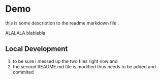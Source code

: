 # Demo

this is some description to the readme markdown file .

ALALALA
blablabla

## Local Development

1. to be sure i messed up the two files right now and
2. the second README.md file is modified thus needs to be added and commited
